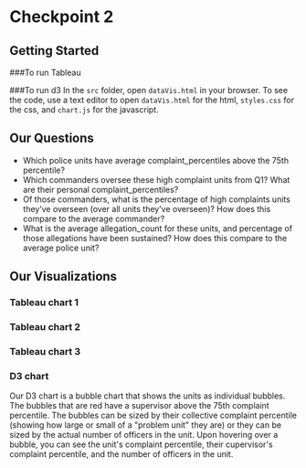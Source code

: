 # Checkpoint 2

## Getting Started
###To run Tableau

###To run d3
In the `src` folder, open `dataVis.html` in your browser. To see the code, use a text editor to open `dataVis.html` for the html, `styles.css` for the css, and `chart.js` for the javascript.

## Our Questions
* Which police units have average complaint_percentiles above the 75th percentile?
* Which commanders oversee these high complaint units from Q1? What are their personal complaint_percentiles?
* Of those commanders, what is the percentage of high complaints units they’ve overseen (over all units they’ve overseen)? How does this compare to the average commander?
* What is the average allegation_count for these units, and percentage of those allegations have been sustained? How does this compare to the average police unit?


## Our Visualizations

### Tableau chart 1


### Tableau chart 2


### Tableau chart 3


### D3 chart
Our D3 chart is a bubble chart that shows the units as individual bubbles. The bubbles that are red have a supervisor above the 75th complaint percentile. The bubbles can be sized by their collective complaint percentile (showing how large or small of a "problem unit" they are) or they can be sized by the actual number of officers in the unit. Upon hovering over a bubble, you can see the unit's complaint percentile, their cupervisor's complaint percentile, and the number of officers in the unit.

